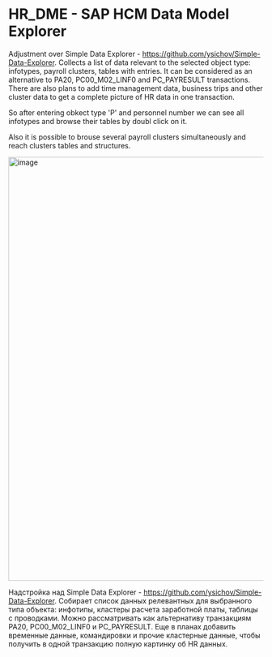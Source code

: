 # HR_DME - SAP HCM Data Model Explorer


Adjustment over Simple Data Explorer - https://github.com/ysichov/Simple-Data-Explorer.
Collects a list of data relevant to the selected object type: infotypes, payroll clusters, tables with entries. It can be considered as an alternative to PA20, PC00_M02_LINF0 and PC_PAYRESULT transactions. There are also plans to add time management data, business trips and other cluster data to get a complete picture of HR data in one transaction.

So after entering obkect type 'P' and personnel number we can see all infotypes and browse their tables by doubl click on it.

Also it is possible to brouse several payroll clusters simultaneously and reach clusters tables and structures.

<img width="1572" height="836" alt="image" src="https://github.com/user-attachments/assets/af2d1987-d7ad-46d6-940c-e0fd3270b0e0" />


Надстройка над Simple Data Explorer - https://github.com/ysichov/Simple-Data-Explorer.
Собирает список данных релевантных для выбранного типа объекта: инфотипы, кластеры расчета заработной платы, таблицы с проводками. Можно рассматривать как альтернативу транзакциям PA20, PC00_M02_LINF0 и PC_PAYRESULT. Еще в планах добавить временные данные, командировки и прочие кластерные данные, чтобы получить в одной транзакцию полную картинку об HR данных.


